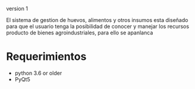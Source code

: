 
version 1 

El sistema de gestion de huevos, alimentos y otros insumos esta diseñado para que el usuario tenga la posibilidad de conocer y manejar los recursos producto de bienes agroindustriales, para ello se apanlanca

# Requerimientos 

- python 3.6 or older
- PyQt5

